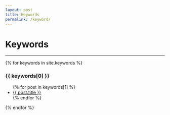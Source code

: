 ```yaml
---
layout: post
title: Keywords
permalink: /keyword/
---
```

# Keywords

---

{% for keywords in site.keywords %}
  <h3>{{ keywords[0] }}</h3>
  <ul>
    {% for post in keywords[1] %}
      <li><a href="{{ post.url }}">{{ post.title }}</a></li>
    {% endfor %}
  </ul>
{% endfor %}
